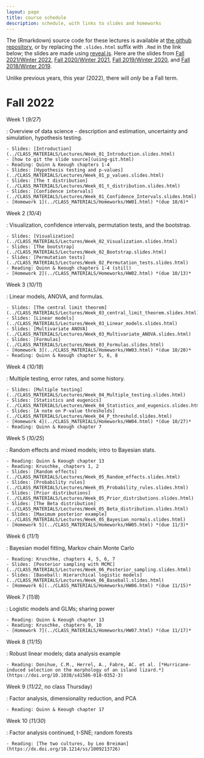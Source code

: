 ```yaml
---
layout: page
title: course schedule
description: schedule, with links to slides and homeworks
---
```


The (Rmarkdown) source code for these lectures is available at [the github repository](https://github.com/UO-Biostats/UO_ABS),
or by replacing the `.slides.html` suffix with `.Rmd` in the link below;
the slides are made using [reveal.js](https://github.com/hakimel/reveal.js/).
Here are the slides from
[Fall 2021/Winter 2022](2021_schedule.html),
[Fall 2020/Winter 2021](2020_schedule.html),
[Fall 2019/Winter 2020](2019_schedule.html),
and [Fall 2018/Winter 2019](2018_schedule.html).

Unlike previous years,
this year (2022), there will *only* be a Fall term.

# Fall 2022

Week 1 (*9/27*)

: Overview of data science - description and estimation, uncertainty and simulation,
    hypothesis testing.

    - Slides: [Introduction](../CLASS_MATERIALS/Lectures/Week_01_Introduction.slides.html)
    - [how to git the slide source](using-git.html)
    - Reading: Quinn & Keough chapters 1-4
    - Slides: [Hypothesis testing and p-values](../CLASS_MATERIALS/Lectures/Week_01_p_values.slides.html)
    - Slides: [The t distribution](../CLASS_MATERIALS/Lectures/Week_01_t_distribution.slides.html)
    - Slides: [Confidence intervals](../CLASS_MATERIALS/Lectures/Week_01_Confidence_Intervals.slides.html)
    - [Homework 1](../CLASS_MATERIALS/Homeworks/HW01.html) *(due 10/6)*


Week 2 (*10/4*)

: Visualization, confidence intervals, permutation tests, and the bootstrap.


    - Slides: [Visualization](../CLASS_MATERIALS/Lectures/Week_02_Visualization.slides.html)
    - Slides: [The bootstrap](../CLASS_MATERIALS/Lectures/Week_02_Bootstrap.slides.html)
    - Slides: [Permutation tests](../CLASS_MATERIALS/Lectures/Week_02_Permutation_tests.slides.html)
    - Reading: Quinn & Keough chapters 1-4 (still)
    - [Homework 2](../CLASS_MATERIALS/Homeworks/HW02.html) *(due 10/13)*

Week 3 (*10/11*)

: Linear models, ANOVA, and formulas.

    - Slides: [The central limit theorem](../CLASS_MATERIALS/Lectures/Week_03_central_limit_theorem.slides.html)
    - Slides: [Linear models](../CLASS_MATERIALS/Lectures/Week_03_Linear_models.slides.html)
    - Slides: [Multivariate ANOVA](../CLASS_MATERIALS/Lectures/Week_03_Multivariate_ANOVA.slides.html)
    - Slides: [Formulas](../CLASS_MATERIALS/Lectures/Week_03_Formulas.slides.html)
    - [Homework 3](../CLASS_MATERIALS/Homeworks/HW03.html) *(due 10/20)*
    - Reading: Quinn & Keough chapter 5, 6, 8

Week 4 (*10/18*)

: Multiple testing, error rates, and some history.


    - Slides: [Multiple testing](../CLASS_MATERIALS/Lectures/Week_04_Multiple_testing.slides.html)
    - Slides: [Statistics and eugenics](../CLASS_MATERIALS/Lectures/Week_04_Statistics_and_eugenics.slides.html)
    - Slides: [A note on P-value thresholds](../CLASS_MATERIALS/Lectures/Week_04_P_threshold.slides.html)
    - [Homework 4](../CLASS_MATERIALS/Homeworks/HW04.html) *(due 10/27)*
    - Reading: Quinn & Keough chapter 7

<!--
    - Slides: [Overfitting and crossvalidation](../CLASS_MATERIALS/Lectures/Week_14_overfitting_crossvalidation.slides.html)
-->

Week 5 (*10/25*)

: Random effects and mixed models; intro to Bayesian stats.

    - Reading: Quinn & Keough chapter 13
    - Reading: Kruschke, chapters 1, 2
    - Slides: [Random effects](../CLASS_MATERIALS/Lectures/Week_05_Random_effects.slides.html)
    - Slides: [Probability rules](../CLASS_MATERIALS/Lectures/Week_05_Probability_rules.slides.html)
    - Slides: [Prior distributions](../CLASS_MATERIALS/Lectures/Week_05_Prior_distributions.slides.html)
    - Slides: [The Beta distribution](../CLASS_MATERIALS/Lectures/Week_05_Beta_distribution.slides.html)
    - Slides: [Maximum posterior example](../CLASS_MATERIALS/Lectures/Week_05_Bayesian_normals.slides.html)
    - [Homework 5](../CLASS_MATERIALS/Homeworks/HW05.html) *(due 11/3)*


Week 6 (*11/1*)

: Bayesian model fitting, Markov chain Monte Carlo

    - Reading: Kruschke, chapters 4, 5, 6, 7
    - Slides: [Posterior sampling with MCMC](../CLASS_MATERIALS/Lectures/Week_06_Posterior_sampling.slides.html)
    - Slides: [Baseball: Hierarchical logistic models](../CLASS_MATERIALS/Lectures/Week_06_Baseball.slides.html)
    - [Homework 6](../CLASS_MATERIALS/Homeworks/HW06.html) *(due 11/15)*

Week 7 (*11/8*)

: Logistic models and GLMs; sharing power

    - Reading: Quinn & Keough chapter 13
    - Reading: Kruschke, chapters 9, 10
    - [Homework 7](../CLASS_MATERIALS/Homeworks/HW07.html) *(due 11/17)*

<!--
    - Slides: [Intro to brms](../CLASS_MATERIALS/Lectures/Week_09_Intro_to_brms.slides.html)
    - Slides: [Generalized Linear Models](../CLASS_MATERIALS/Lectures/Week_09_GLMs.slides.html)
-->

Week 8 (*11/15*)

: Robust linear models; data analysis example

    - Reading: Donihue, C.M., Herrel, A., Fabre, AC. et al. [*Hurricane-induced selection on the morphology of an island lizard.*](https://doi.org/10.1038/s41586-018-0352-3)

<!--
    - Slides: [Cauchy distribution](../CLASS_MATERIALS/Lectures/Week_10_Cauchy_distribution.slides.html)
    - Slides: [Robust models](../CLASS_MATERIALS/Lectures/Week_10_Robust_fitting.slides.html)
    - slides: [Hurricane Lizards](../CLASS_MATERIALS/Lectures/Week_16_Hurricane_lizards.slides.html)
-->

Week 9 (*11/22*, no class Thursday)

: Factor analysis, dimensionality reduction, and PCA

    - Reading: Quinn & Keough chapter 17

<!--
    - slides: [Dimension reduction and PCA](../CLASS_MATERIALS/Lectures/Week_17_Dimension_reduction_and_PCA.slides.html)
    - slides: [On ordination](../CLASS_MATERIALS/Lectures/Week_17_On_ordination.slides.html)
-->

Week 10 (*11/30*)

: Factor analysis continued, t-SNE; random forests 

    - Reading: [The two cultures, by Leo Breiman](https://dx.doi.org/10.1214/ss/1009213726)

<!--
    - slides: [t-SNE](../CLASS_MATERIALS/Lectures/Week_18_tSNE.slides.html)
    - slides: [Random forests](../CLASS_MATERIALS/Lectures/Week_20_Random_forests.slides.html)
-->
